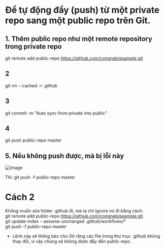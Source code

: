 # Để tự động đẩy (push) từ một private repo sang một public repo trên Git.

## 1. Thêm public repo như một remote repository trong private repo
git remote add public-repo https://github.com/congneb/example.git

## 2
git rm --cached -r .github

## 3
git commit -m "Auto sync from private into public"

## 4
git push public-repo master

## 5. Nếu không push được, mà bị lỗi này
![image](https://github.com/user-attachments/assets/0e270e29-116f-4bb2-8325-2fa667b84454)

Thì: git push -f public-repo master

# Cách 2
Không muốn xóa folder .github đi, mà ta chỉ ignore nó đi bằng cách. <br>
  git remote add public-repo https://github.com/congneb/example.git <br>
  git update-index --assume-unchanged .github/workflows/* <br>
  git push -f public-repo master

- Lệnh này sẽ thông báo cho Git rằng các file trong thư mục .github không thay đổi, vì vậy chúng sẽ không được đẩy đến public repo.
